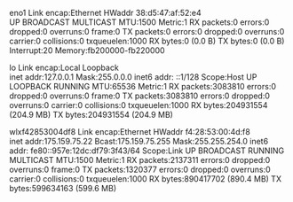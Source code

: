 eno1      Link encap:Ethernet  HWaddr 38:d5:47:af:52:e4  
          UP BROADCAST MULTICAST  MTU:1500  Metric:1
          RX packets:0 errors:0 dropped:0 overruns:0 frame:0
          TX packets:0 errors:0 dropped:0 overruns:0 carrier:0
          collisions:0 txqueuelen:1000 
          RX bytes:0 (0.0 B)  TX bytes:0 (0.0 B)
          Interrupt:20 Memory:fb200000-fb220000 

lo        Link encap:Local Loopback  
          inet addr:127.0.0.1  Mask:255.0.0.0
          inet6 addr: ::1/128 Scope:Host
          UP LOOPBACK RUNNING  MTU:65536  Metric:1
          RX packets:3083810 errors:0 dropped:0 overruns:0 frame:0
          TX packets:3083810 errors:0 dropped:0 overruns:0 carrier:0
          collisions:0 txqueuelen:1000 
          RX bytes:204931554 (204.9 MB)  TX bytes:204931554 (204.9 MB)

wlxf42853004df8 Link encap:Ethernet  HWaddr f4:28:53:00:4d:f8  
          inet addr:175.159.75.22  Bcast:175.159.75.255  Mask:255.255.254.0
          inet6 addr: fe80::957e:12dc:df79:3f43/64 Scope:Link
          UP BROADCAST RUNNING MULTICAST  MTU:1500  Metric:1
          RX packets:2137311 errors:0 dropped:0 overruns:0 frame:0
          TX packets:1320377 errors:0 dropped:0 overruns:0 carrier:0
          collisions:0 txqueuelen:1000 
          RX bytes:890417702 (890.4 MB)  TX bytes:599634163 (599.6 MB)

